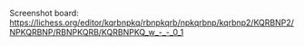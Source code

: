Screenshot board: https://lichess.org/editor/kqrbnpkq/rbnpkqrb/npkqrbnp/kqrbnp2/KQRBNP2/NPKQRBNP/RBNPKQRB/KQRBNPKQ_w_-_-_0_1